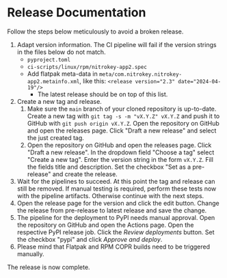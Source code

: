 # Release Documentation

Follow the steps below meticulously to avoid a broken release.

1. Adapt version information.
   The CI pipeline will fail if the version strings in the files below do not match.
   * `pyproject.toml` 
   * `ci-scripts/linux/rpm/nitrokey-app2.spec` 
   * Add flatpak meta-data in `meta/com.nitrokey.nitrokey-app2.metainfo.xml`, 
     like this: `<release version="2.3" date="2024-04-19"/>` 
     * The latest release should be on top of this list.
2. Create a new tag and release.
   1. Make sure the `main` branch of your cloned repository is up-to-date.
      Create a new tag with `git tag -s -m "vX.Y.Z" vX.Y.Z` and push it to GitHub with `git push origin vX.Y.Z`.
      Open the repository on GitHub and open the releases page.
      Click "Draft a new release" and select the just created tag.
   2. Open the repository on GitHub and open the releases page.
      Click "Draft a new release".
      In the dropdown field "Choose a tag" select "Create a new tag".
      Enter the version string in the form `vX.Y.Z`.
      Fill the fields title and description.
      Set the checkbox "Set as a pre-release" and create the release.
3. Wait for the pipelines to succeed.
   At this point the tag and release can still be removed.
   If manual testing is required, perform these tests now with the pipeline artifacts.
   Otherwise continue with the next steps.
4. Open the release page for the version and click the edit button.
   Change the release from pre-release to latest release and save the change.
5. The pipeline for the deployment to PyPI needs manual approval.
   Open the repository on GitHub and open the Actions page.
   Open the respective PyPI release job.
   Click the *Review deployments* button.
   Set the checkbox "pypi" and click *Approve and deploy*.
6. Please mind that Flatpak and RPM COPR builds need to be triggered manually.

The release is now complete.
